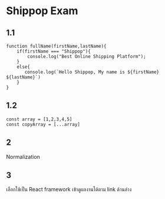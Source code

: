 # Shippop Exam

## 1.1

```
function fullName(firstName,lastName){
    if(firstName === "Shippop"){
        console.log("Best Online Shipping Platform");
    }
    else{
       console.log(`Hello Shippop, My name is ${firstName} ${lastName}`)
    }
}
```

## 1.2

```
const array = [1,2,3,4,5]
const copyArray = [...array]
```

## 2

Normalization

## 3

เลือกใช้เป็น React framework
เข้าดูผลงานได้ตาม link ด้านล่าง
